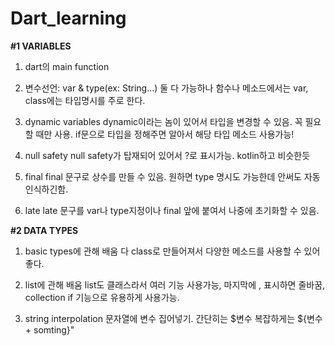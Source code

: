 # Dart_learning


**#1 VARIABLES**
1. dart의 main function

2. 변수선언: var & type(ex: String...) 둘 다 가능하나
    함수나 메소드에서는 var, class에는 타입명시를 주로 한다.

3. dynamic variables
    dynamic이라는 놈이 있어서 타입을 변경할 수 있음. 꼭 필요할 때만 사용.
    if문으로 타입을 정해주면 알아서 해당 타입 메소드 사용가능!

4. null safety
    null safety가 탑재되어 있어서 ?로 표시가능. kotlin하고 비슷한듯

5. final
    final 문구로 상수를 만들 수 있음. 원하면 type 명시도 가능한데 안써도 자동인식하긴함.

6. late
    late 문구를 var나 type지정이나 final 앞에 붙여서 나중에 초기화할 수 있음.


**#2 DATA TYPES**

1. basic types에 관해 배움
    다 class로 만들어져서 다양한 메소드를 사용할 수 있어 좋다.

2. list에 관해 배움
    list도 클래스라서 여러 기능 사용가능, 마지막에 , 표시하면 줄바꿈, collection if 기능으로 유용하게 사용가능.

3. string interpolation
    문자열에 변수 집어넣기. 간단히는 $변수 복잡하게는 ${변수 + somting}"

